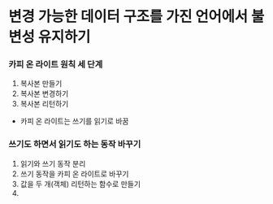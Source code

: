 # 변경 가능한 데이터 구조를 가진 언어에서 불변성 유지하기

### 카피 온 라이트 원칙 세 단계
1. 복사본 만들기
2. 복사본 변경하기
3. 복사본 리턴하기

- 카피 온 라이트는 쓰기를 읽기로 바꿈

### 쓰기도 하면서 읽기도 하는 동작 바꾸기

1. 읽기와 쓰기 동작 분리
2. 쓰기 동작을 카피 온 라이트로 바꾸기
3. 값을 두 개(객체) 리턴하는 함수로 만들기
4. 
